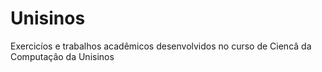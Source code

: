 # Unisinos

Exercicíos e trabalhos acadêmicos desenvolvidos no curso de Ciencâ da Computação da Unisinos
